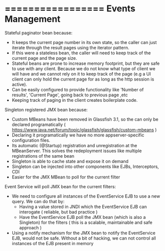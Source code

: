=================
Events Management
=================

Stateful paginator bean because: 

* It keeps the current page number in its own state, so the caller can just iterate through the result pages using the iterator pattern.
* If this were a stateless bean, the caller will need to keep track of the current page and the page size.
* Stateful beans are prone to increase memory footprint, but they are safe to use with any client. Because we do not know what type of client we will have
  and we cannot rely on it to keep track of the page (e.g a UI client can only hold the current page for as long as the http session is active).
* Can be easily configured to provide functionality like 'Number of results', 'Current Page', going back to previous page ,etc
* Keeping track of paging in the client creates boilerplate code.


Singleton registered JMX bean because:

 * Custom MBeans have been removed in Glassfish 3.1, so the can only be declared programatically ( https://www.java.net/forum/topic/glassfish/glassfish/custom-mbeans )
 * Declaring it programatically we have no more appserver-specific configuration files.
 * Its automatic (@Startup) registration and unregistration at the MBeanServer. This solves the redeployment issues like multiple registrations of the same bean 
 * Singleton is able to cache state and expose it on demand 
 * Singleton can be injected into other components like EJBs, Interceptors, CDI 
 * Easier for the JMX MBean to poll for the current filter
 
 
Event Service will poll JMX bean for the current filters:

* We need to configure all instances of the EventService EJB to use a new query. We can do that by:
   * Having a value stored in JNDI which the EventService EJB can interogate ( reliable, but bad practice )
   * Have the EventService EJB poll the JMX bean (which is also a Singleton) for the filters ( this is a scalable, maintainable and safe approach )
* Using a notify mechanism for the JMX bean to notify the EventService EJB, would not be safe. Without a bit of hacking, we can not control all instances of the EJB present in memory